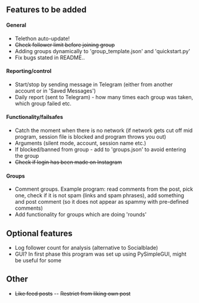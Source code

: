 ## Features to be added

#### General
- Telethon auto-update!
- ~~Check follower limit before joining group~~
- Adding groups dynamically to 'group_template.json' and 'quickstart.py'
- Fix bugs stated in README..

#### Reporting/control
- Start/stop by sending message in Telegram (either from another account or in 'Saved Messages')
- Daily report (sent to Telegram) - how many times each group was taken, which group failed etc.

#### Functionality/failsafes
- Catch the moment when there is no network (if network gets cut off mid program, session file is blocked and program throws you out)
- Arguments (silent mode, account, session name etc.)
- If blocked/banned from group - add to 'groups.json' to avoid entering the group
- ~~Check if login has been made on Instagram~~

#### Groups
- Comment groups. Example program: read comments from the post, pick one, check if it is not spam (links and spam phrases), add something and post comment (so it does not appear as spammy with pre-defined comments)
- Add functionality for groups which are doing 'rounds'


## Optional features

- Log follower count for analysis (alternative to Socialblade)
- GUI? In first phase this program was set up using PySimpleGUI, might be useful for some

## Other

- ~~Like feed posts~~
-- ~~Restrict from liking own post~~

